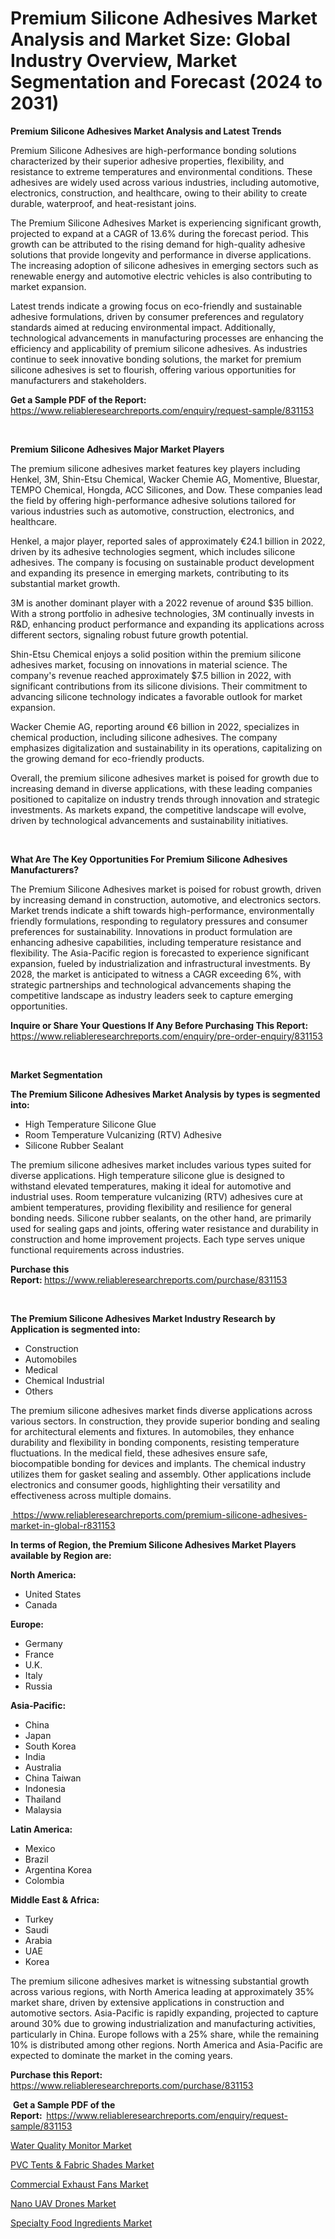 <p><h1>Premium Silicone Adhesives Market Analysis and Market Size: Global Industry Overview, Market Segmentation and Forecast (2024 to 2031)</h1></p><p><strong>Premium Silicone Adhesives Market Analysis and Latest Trends</strong></p>
<p><p>Premium Silicone Adhesives are high-performance bonding solutions characterized by their superior adhesive properties, flexibility, and resistance to extreme temperatures and environmental conditions. These adhesives are widely used across various industries, including automotive, electronics, construction, and healthcare, owing to their ability to create durable, waterproof, and heat-resistant joins.</p><p>The Premium Silicone Adhesives Market is experiencing significant growth, projected to expand at a CAGR of 13.6% during the forecast period. This growth can be attributed to the rising demand for high-quality adhesive solutions that provide longevity and performance in diverse applications. The increasing adoption of silicone adhesives in emerging sectors such as renewable energy and automotive electric vehicles is also contributing to market expansion. </p><p>Latest trends indicate a growing focus on eco-friendly and sustainable adhesive formulations, driven by consumer preferences and regulatory standards aimed at reducing environmental impact. Additionally, technological advancements in manufacturing processes are enhancing the efficiency and applicability of premium silicone adhesives. As industries continue to seek innovative bonding solutions, the market for premium silicone adhesives is set to flourish, offering various opportunities for manufacturers and stakeholders.</p></p>
<p><strong>Get a Sample PDF of the Report:&nbsp;</strong> <a href="https://www.reliableresearchreports.com/enquiry/request-sample/831153?utm_campaign=12&utm_medium=2&utm_source=Github&utm_content=ia&utm_term=08102024&utm_id=premium-silicone-adhesives">https://www.reliableresearchreports.com/enquiry/request-sample/831153</a></p>
<p>&nbsp;</p>
<p><strong>Premium Silicone Adhesives Major Market Players</strong></p>
<p><p>The premium silicone adhesives market features key players including Henkel, 3M, Shin-Etsu Chemical, Wacker Chemie AG, Momentive, Bluestar, TEMPO Chemical, Hongda, ACC Silicones, and Dow. These companies lead the field by offering high-performance adhesive solutions tailored for various industries such as automotive, construction, electronics, and healthcare.</p><p>Henkel, a major player, reported sales of approximately €24.1 billion in 2022, driven by its adhesive technologies segment, which includes silicone adhesives. The company is focusing on sustainable product development and expanding its presence in emerging markets, contributing to its substantial market growth.</p><p>3M is another dominant player with a 2022 revenue of around $35 billion. With a strong portfolio in adhesive technologies, 3M continually invests in R&D, enhancing product performance and expanding its applications across different sectors, signaling robust future growth potential.</p><p>Shin-Etsu Chemical enjoys a solid position within the premium silicone adhesives market, focusing on innovations in material science. The company's revenue reached approximately $7.5 billion in 2022, with significant contributions from its silicone divisions. Their commitment to advancing silicone technology indicates a favorable outlook for market expansion.</p><p>Wacker Chemie AG, reporting around €6 billion in 2022, specializes in chemical production, including silicone adhesives. The company emphasizes digitalization and sustainability in its operations, capitalizing on the growing demand for eco-friendly products.</p><p>Overall, the premium silicone adhesives market is poised for growth due to increasing demand in diverse applications, with these leading companies positioned to capitalize on industry trends through innovation and strategic investments. As markets expand, the competitive landscape will evolve, driven by technological advancements and sustainability initiatives.</p></p>
<p>&nbsp;</p>
<p><strong>What Are The Key Opportunities For Premium Silicone Adhesives Manufacturers?</strong></p>
<p><p>The Premium Silicone Adhesives market is poised for robust growth, driven by increasing demand in construction, automotive, and electronics sectors. Market trends indicate a shift towards high-performance, environmentally friendly formulations, responding to regulatory pressures and consumer preferences for sustainability. Innovations in product formulation are enhancing adhesive capabilities, including temperature resistance and flexibility. The Asia-Pacific region is forecasted to experience significant expansion, fueled by industrialization and infrastructural investments. By 2028, the market is anticipated to witness a CAGR exceeding 6%, with strategic partnerships and technological advancements shaping the competitive landscape as industry leaders seek to capture emerging opportunities.</p></p>
<p><strong>Inquire or Share Your Questions If Any Before Purchasing This Report:</strong> <a href="https://www.reliableresearchreports.com/enquiry/pre-order-enquiry/831153?utm_campaign=12&utm_medium=2&utm_source=Github&utm_content=ia&utm_term=08102024&utm_id=premium-silicone-adhesives">https://www.reliableresearchreports.com/enquiry/pre-order-enquiry/831153</a></p>
<p>&nbsp;</p>
<p><strong>Market Segmentation</strong></p>
<p><strong>The Premium Silicone Adhesives Market Analysis by types is segmented into:</strong></p>
<p><ul><li>High Temperature Silicone Glue</li><li>Room Temperature Vulcanizing (RTV) Adhesive</li><li>Silicone Rubber Sealant</li></ul></p>
<p><p>The premium silicone adhesives market includes various types suited for diverse applications. High temperature silicone glue is designed to withstand elevated temperatures, making it ideal for automotive and industrial uses. Room temperature vulcanizing (RTV) adhesives cure at ambient temperatures, providing flexibility and resilience for general bonding needs. Silicone rubber sealants, on the other hand, are primarily used for sealing gaps and joints, offering water resistance and durability in construction and home improvement projects. Each type serves unique functional requirements across industries.</p></p>
<p><strong>Purchase this Report:&nbsp;</strong><a href="https://www.reliableresearchreports.com/purchase/831153?utm_campaign=12&utm_medium=2&utm_source=Github&utm_content=ia&utm_term=08102024&utm_id=premium-silicone-adhesives">https://www.reliableresearchreports.com/purchase/831153</a></p>
<p>&nbsp;</p>
<p><strong>The Premium Silicone Adhesives Market Industry Research by Application is segmented into:</strong></p>
<p><ul><li>Construction</li><li>Automobiles</li><li>Medical</li><li>Chemical Industrial</li><li>Others</li></ul></p>
<p><p>The premium silicone adhesives market finds diverse applications across various sectors. In construction, they provide superior bonding and sealing for architectural elements and fixtures. In automobiles, they enhance durability and flexibility in bonding components, resisting temperature fluctuations. In the medical field, these adhesives ensure safe, biocompatible bonding for devices and implants. The chemical industry utilizes them for gasket sealing and assembly. Other applications include electronics and consumer goods, highlighting their versatility and effectiveness across multiple domains.</p></p>
<p><a href="https://www.reliableresearchreports.com/premium-silicone-adhesives-market-in-global-r831153?utm_campaign=12&utm_medium=2&utm_source=Github&utm_content=ia&utm_term=08102024&utm_id=premium-silicone-adhesives">&nbsp;https://www.reliableresearchreports.com/premium-silicone-adhesives-market-in-global-r831153</a></p>
<p><strong>In terms of Region, the Premium Silicone Adhesives Market Players available by Region are:</strong></p>
<p>
    <p> <strong> North America: </strong>
        <ul>
            <li>United States</li>
            <li>Canada</li>
        </ul>
        </p> 
    <p> <strong> Europe: </strong>
        <ul>
            <li>Germany</li>
            <li>France</li>
            <li>U.K.</li>
            <li>Italy</li>
            <li>Russia</li>
        </ul>
        </p> 
    <p> <strong> Asia-Pacific: </strong>
        <ul>
            <li>China</li>
            <li>Japan</li>
            <li>South Korea</li>
            <li>India</li>
            <li>Australia</li>
            <li>China Taiwan</li>
            <li>Indonesia</li>
            <li>Thailand</li>
            <li>Malaysia</li>
        </ul>
        </p> 
    <p> <strong> Latin America: </strong>
        <ul>
            <li>Mexico</li>
            <li>Brazil</li>
            <li>Argentina Korea</li>
            <li>Colombia</li>
        </ul>
        </p> 
    <p> <strong> Middle East & Africa: </strong>
        <ul>
            <li>Turkey</li>
            <li>Saudi</li>
            <li>Arabia</li>
            <li>UAE</li>
            <li>Korea</li>
        </ul>
    </p>
    </p>
<p><p>The premium silicone adhesives market is witnessing substantial growth across various regions, with North America leading at approximately 35% market share, driven by extensive applications in construction and automotive sectors. Asia-Pacific is rapidly expanding, projected to capture around 30% due to growing industrialization and manufacturing activities, particularly in China. Europe follows with a 25% share, while the remaining 10% is distributed among other regions. North America and Asia-Pacific are expected to dominate the market in the coming years.</p></p>
<p><strong>Purchase this Report: </strong><a href="https://www.reliableresearchreports.com/purchase/831153?utm_campaign=12&utm_medium=2&utm_source=Github&utm_content=ia&utm_term=08102024&utm_id=premium-silicone-adhesives">https://www.reliableresearchreports.com/purchase/831153</a></p>
<p>&nbsp;<strong>Get a Sample PDF of the Report:&nbsp;&nbsp;</strong><a href="https://www.reliableresearchreports.com/enquiry/request-sample/831153?utm_campaign=12&utm_medium=2&utm_source=Github&utm_content=ia&utm_term=08102024&utm_id=premium-silicone-adhesives">https://www.reliableresearchreports.com/enquiry/request-sample/831153</a></p>
<p><strong></strong></p>
<p><p><a href="https://www.linkedin.com/pulse/water-quality-monitor-market-research-report-2024-2031-kw21e?utm_campaign=12&utm_medium=2&utm_source=Github&utm_content=ia&utm_term=08102024&utm_id=premium-silicone-adhesives">Water Quality Monitor Market</a></p><p><a href="https://github.com/AbbasMahmud554/Market-Research-Report-List-1/blob/main/pvc-tents-fabric-shades-market.md?utm_campaign=12&utm_medium=2&utm_source=Github&utm_content=ia&utm_term=08102024&utm_id=premium-silicone-adhesives">PVC Tents & Fabric Shades Market</a></p><p><a href="https://www.linkedin.com/pulse/navigating-global-commercial-exhaust-fans-market-landscape-khyee?utm_campaign=12&utm_medium=2&utm_source=Github&utm_content=ia&utm_term=08102024&utm_id=premium-silicone-adhesives">Commercial Exhaust Fans Market</a></p><p><a href="https://github.com/GenaGaines34/Market-Research-Report-List-1/blob/main/nano-uav-drones-market.md?utm_campaign=12&utm_medium=2&utm_source=Github&utm_content=ia&utm_term=08102024&utm_id=premium-silicone-adhesives">Nano UAV Drones Market</a></p><p><a href="https://issuu.com/reportprime-2/docs/specialty-food-ingredients-market-s_01dfb0ad5fc321?utm_campaign=12&utm_medium=2&utm_source=Github&utm_content=ia&utm_term=08102024&utm_id=premium-silicone-adhesives">Specialty Food Ingredients Market</a></p></p>